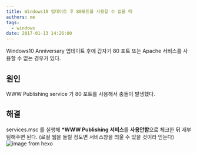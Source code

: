 ```yaml
---
title: Windows10 업데이트 후 80포트를 사용할 수 없을 때
authors: me
tags:
  - windows
date: 2017-01-13 14:26:00
---
```


Windows10 Anniversary 업데이트 후에 갑자기 80 포트 또는 Apache 서비스를 사용할 수 없는 경우가 있다.

## 원인

WWW Publishing service 가 80 포트를 사용해서 충돌이 발생했다.

## 해결

services.msc 를 실행해 **\*WWW Publishing 서비스**를 **사용안함**으로 체크한 뒤 재부팅해주면 된다.
(로컬 웹을 돌릴 정도면 서비스창을 띄울 수 있을 것이라 믿는다)
![image from hexo](https://i.imgur.com/SqPkZ4A.png)
